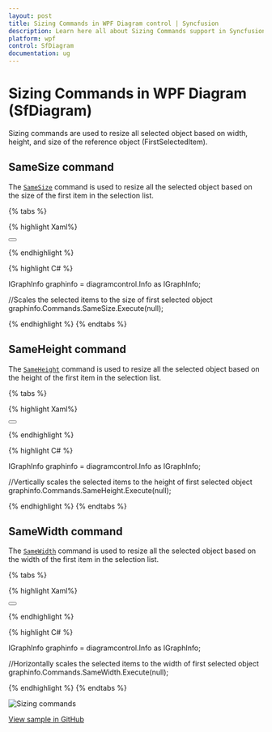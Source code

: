 ```yaml
---
layout: post
title: Sizing Commands in WPF Diagram control | Syncfusion
description: Learn here all about Sizing Commands support in Syncfusion WPF Diagram (SfDiagram) control and more.
platform: wpf
control: SfDiagram
documentation: ug
---
```


# Sizing Commands in WPF Diagram (SfDiagram)

Sizing commands are used to resize all selected object based on width, height, and size of the reference object (FirstSelectedItem).

## SameSize command

The [`SameSize`](https://help.syncfusion.com/cr/wpf/Syncfusion.UI.Xaml.Diagram.IDiagramCommands.html#Syncfusion_UI_Xaml_Diagram_IDiagramCommands_SameSize) command is used to resize all the selected object based on the size of the first item in the selection list.

{% tabs %}

{% highlight Xaml%}

<Button Height="50" Content="SameSize" Name="SameSize" Command="Syncfusion:DiagramCommands.SameSize"></Button>

{% endhighlight %}

{% highlight C# %}

IGraphInfo graphinfo = diagramcontrol.Info as IGraphInfo;

//Scales the selected items to the size of first selected object
graphinfo.Commands.SameSize.Execute(null);

{% endhighlight %}
{% endtabs %}

## SameHeight command

The [`SameHeight`](https://help.syncfusion.com/cr/wpf/Syncfusion.UI.Xaml.Diagram.IDiagramCommands.html#Syncfusion_UI_Xaml_Diagram_IDiagramCommands_SameHeight) command is used to resize all the selected object based on the height of the first item in the selection list.

{% tabs %}

{% highlight Xaml%}

<Button Height="50" Content="SameHeight" Name="SameHeight" Command="Syncfusion:DiagramCommands.SameHeight"></Button>

{% endhighlight %}

{% highlight C# %}

IGraphInfo graphinfo = diagramcontrol.Info as IGraphInfo;

//Vertically scales the selected items to the height of first selected object
graphinfo.Commands.SameHeight.Execute(null);

{% endhighlight %}
{% endtabs %}

## SameWidth command

The [`SameWidth`](https://help.syncfusion.com/cr/wpf/Syncfusion.UI.Xaml.Diagram.IDiagramCommands.html#Syncfusion_UI_Xaml_Diagram_IDiagramCommands_SameWidth) command is used to resize all the selected object based on the width of the first item in the selection list.

{% tabs %}

{% highlight Xaml%}

<Button Height="50" Content="SameWidth" Name="SameWidth" Command="Syncfusion:DiagramCommands.SameWidth"></Button>

{% endhighlight %}

{% highlight C# %}

IGraphInfo graphinfo = diagramcontrol.Info as IGraphInfo;

//Horizontally scales the selected items to the width of first selected object
graphinfo.Commands.SameWidth.Execute(null);

{% endhighlight %}
{% endtabs %}

![Sizing commands](Commands_Images/Commands_img5.gif)

[View sample in GitHub](https://github.com/SyncfusionExamples/WPF-Diagram-Examples/tree/master/Samples/Commands/Sizing%20Commands)
